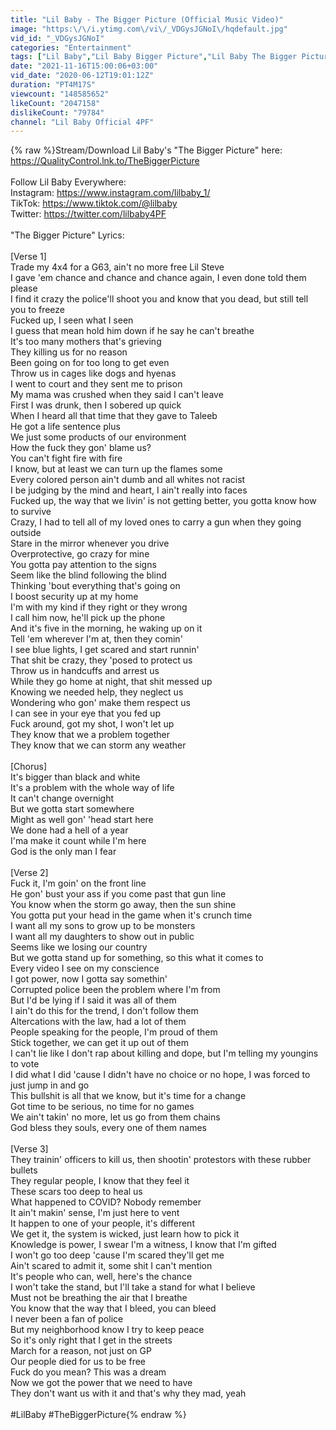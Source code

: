 ```yaml
---
title: "Lil Baby - The Bigger Picture (Official Music Video)"
image: "https:\/\/i.ytimg.com\/vi\/_VDGysJGNoI\/hqdefault.jpg"
vid_id: "_VDGysJGNoI"
categories: "Entertainment"
tags: ["Lil Baby","Lil Baby Bigger Picture","Lil Baby The Bigger Picture"]
date: "2021-11-16T15:00:06+03:00"
vid_date: "2020-06-12T19:01:12Z"
duration: "PT4M17S"
viewcount: "148585652"
likeCount: "2047158"
dislikeCount: "79784"
channel: "Lil Baby Official 4PF"
---
```

{% raw %}Stream/Download Lil Baby's &quot;The Bigger Picture&quot; here: <a rel="nofollow" target="blank" href="https://QualityControl.lnk.to/TheBiggerPicture">https://QualityControl.lnk.to/TheBiggerPicture</a><br /><br />Follow Lil Baby Everywhere:<br />Instagram: <a rel="nofollow" target="blank" href="https://www.instagram.com/lilbaby_1/">https://www.instagram.com/lilbaby_1/</a><br />TikTok: <a rel="nofollow" target="blank" href="https://www.tiktok.com/@lilbaby">https://www.tiktok.com/@lilbaby</a> <br />Twitter: <a rel="nofollow" target="blank" href="https://twitter.com/lilbaby4PF">https://twitter.com/lilbaby4PF</a><br /><br />&quot;The Bigger Picture&quot; Lyrics:<br /><br />[Verse 1]<br />Trade my 4x4 for a G63, ain't no more free Lil Steve<br />I gave 'em chance and chance and chance again, I even done told them please<br />I find it crazy the police'll shoot you and know that you dead, but still tell you to freeze<br />Fucked up, I seen what I seen<br />I guess that mean hold him down if he say he can't breathe<br />It's too many mothers that's grieving<br />They killing us for no reason<br />Been going on for too long to get even<br />Throw us in cages like dogs and hyenas<br />I went to court and they sent me to prison<br />My mama was crushed when they said I can't leave<br />First I was drunk, then I sobered up quick<br />When I heard all that time that they gave to Taleeb<br />He got a life sentence plus<br />We just some products of our environment<br />How the fuck they gon' blame us?<br />You can't fight fire with fire<br />I know, but at least we can turn up the flames some<br />Every colored person ain't dumb and all whites not racist<br />I be judging by the mind and heart, I ain't really into faces<br />Fucked up, the way that we livin' is not getting better, you gotta know how to survive<br />Crazy, I had to tell all of my loved ones to carry a gun when they going outside<br />Stare in the mirror whenever you drive<br />Overprotective, go crazy for mine<br />You gotta pay attention to the signs<br />Seem like the blind following the blind<br />Thinking 'bout everything that's going on<br />I boost security up at my home<br />I'm with my kind if they right or they wrong<br />I call him now, he'll pick up the phone<br />And it's five in the morning, he waking up on it<br />Tell 'em wherever I'm at, then they comin'<br />I see blue lights, I get scared and start runnin'<br />That shit be crazy, they 'posed to protect us<br />Throw us in handcuffs and arrest us<br />While they go home at night, that shit messed up<br />Knowing we needed help, they neglect us<br />Wondering who gon' make them respect us<br />I can see in your eye that you fed up<br />Fuck around, got my shot, I won't let up<br />They know that we a problem together<br />They know that we can storm any weather<br /><br />[Chorus]<br />It's bigger than black and white<br />It's a problem with the whole way of life<br />It can't change overnight<br />But we gotta start somewhere<br />Might as well gon' 'head start here<br />We done had a hell of a year<br />I'ma make it count while I'm here<br />God is the only man I fear<br /><br />[Verse 2]<br />Fuck it, I'm goin' on the front line<br />He gon' bust your ass if you come past that gun line<br />You know when the storm go away, then the sun shine<br />You gotta put your head in the game when it's crunch time<br />I want all my sons to grow up to be monsters<br />I want all my daughters to show out in public<br />Seems like we losing our country<br />But we gotta stand up for something, so this what it comes to<br />Every video I see on my conscience<br />I got power, now I gotta say somethin'<br />Corrupted police been the problem where I'm from<br />But I'd be lying if I said it was all of them<br />I ain't do this for the trend, I don't follow them<br />Altercations with the law, had a lot of them<br />People speaking for the people, I'm proud of them<br />Stick together, we can get it up out of them<br />I can't lie like I don't rap about killing and dope, but I'm telling my youngins to vote<br />I did what I did 'cause I didn't have no choice or no hope, I was forced to just jump in and go<br />This bullshit is all that we know, but it's time for a change<br />Got time to be serious, no time for no games<br />We ain't takin' no more, let us go from them chains<br />God bless they souls, every one of them names<br /><br />[Verse 3]<br />They trainin' officers to kill us, then shootin' protestors with these rubber bullets<br />They regular people, I know that they feel it<br />These scars too deep to heal us<br />What happened to COVID? Nobody remember<br />It ain't makin' sense, I'm just here to vent<br />It happen to one of your people, it's different<br />We get it, the system is wicked, just learn how to pick it<br />Knowledge is power, I swear I'm a witness, I know that I'm gifted<br />I won't go too deep 'cause I'm scared they'll get me<br />Ain't scared to admit it, some shit I can't mention<br />It's people who can, well, here's the chance<br />I won't take the stand, but I'll take a stand for what I believe<br />Must not be breathing the air that I breathe<br />You know that the way that I bleed, you can bleed<br />I never been a fan of police<br />But my neighborhood know I try to keep peace<br />So it's only right that I get in the streets<br />March for a reason, not just on GP<br />Our people died for us to be free<br />Fuck do you mean? This was a dream<br />Now we got the power that we need to have<br />They don't want us with it and that's why they mad, yeah<br /><br />#LilBaby #TheBiggerPicture{% endraw %}

